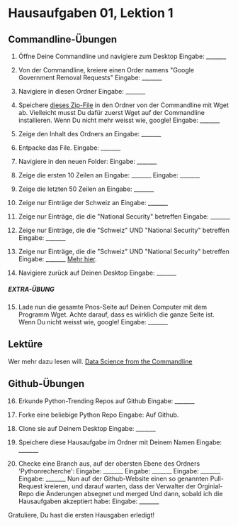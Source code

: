 # Hausaufgaben 01, Lektion 1

## Commandline-Übungen

1. Öffne Deine Commandline und navigiere zum Desktop
Eingabe: _______

2. Von der Commandline, kreiere einen Order namens "Google Government Removal Requests"
Eingabe: _______

3. Navigiere in diesen Ordner
Eingabe: _______

4. Speichere [dieses Zip-File](https://storage.googleapis.com/transparencyreport/google-government-removals.zip) in den Ordner von der Commandline mit Wget ab. Vielleicht musst Du dafür zuerst Wget auf
der Commandline installieren. Wenn Du nicht mehr weisst wie, google!
Eingabe: _______

5. Zeige den Inhalt des Ordners an
Eingabe: _______

6. Entpacke das File.
Eingabe: _______

7. Navigiere in den neuen Folder:
Eingabe: _______

8. Zeige die ersten 10 Zeilen an
Eingabe: _______
Eingabe: _______

9. Zeige die letzten 50 Zeilen an
Eingabe: _______

10. Zeige nur Einträge der Schweiz an
Eingabe: _______

11. Zeige nur Einträge, die die "National Security" betreffen
Eingabe: _______

12. Zeige nur Einträge, die die "Schweiz" UND "National Security" betreffen
Eingabe: _______

13. Zeige nur Einträge, die die "Schweiz" UND "National Security" betreffen
Eingabe: _______
[Mehr hier](http://www.thegeekstuff.com/2011/10/grep-or-and-not-operators).

14. Navigiere zurück auf Deinen Desktop
Eingabe: _______

##### EXTRA-ÜBUNG
15. Lade nun die gesamte Pnos-Seite auf Deinen Computer mit dem Programm Wget.
Achte darauf, dass es wirklich die ganze Seite ist. Wenn Du nicht weisst wie,
google!
Eingabe: _______

## Lektüre

Wer mehr dazu lesen will. [Data Science from the Commandline](http://www.ruxizhang.com/uploads/4/4/0/2/44023465/janssens2014.pdf)

## Github-Übungen

16. Erkunde Python-Trending Repos auf Github
Eingabe: _______

17. Forke eine beliebige Python Repo
Eingabe: Auf Github.

18. Clone sie auf Deinem Desktop
Eingabe: _______

19. Speichere diese Hausaufgabe im Ordner mit Deinem Namen
Eingabe: _______

20. Checke eine Branch aus, auf der obersten Ebene des Ordners 'Pythonrecherche':
Eingabe: _______
Eingabe: _______
Eingabe: _______
Eingabe: _______
Nun auf der Github-Website einen so genannten Pull-Request kreieren, und
darauf warten, dass der Verwalter der Orginial-Repo die Änderungen absegnet
und merged
Und dann, sobald ich die Hausaufgaben akzeptiert habe:
Eingabe: _______

Gratuliere, Du hast die ersten Hausgaben erledigt!
